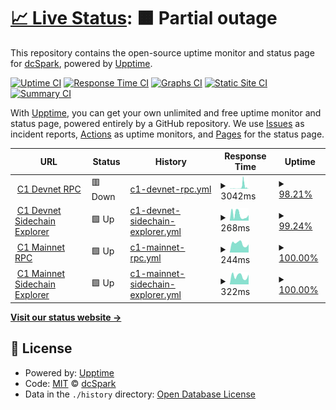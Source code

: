 # [📈 Live Status](https://dcSpark.github.io/uptime): <!--live status--> **🟧 Partial outage**

This repository contains the open-source uptime monitor and status page for [dcSpark](https://dcspark.io), powered by [Upptime](https://github.com/upptime/upptime).

[![Uptime CI](https://github.com/dcSpark/uptime/workflows/Uptime%20CI/badge.svg)](https://github.com/dcSpark/uptime/actions?query=workflow%3A%22Uptime+CI%22)
[![Response Time CI](https://github.com/dcSpark/uptime/workflows/Response%20Time%20CI/badge.svg)](https://github.com/dcSpark/uptime/actions?query=workflow%3A%22Response+Time+CI%22)
[![Graphs CI](https://github.com/dcSpark/uptime/workflows/Graphs%20CI/badge.svg)](https://github.com/dcSpark/uptime/actions?query=workflow%3A%22Graphs+CI%22)
[![Static Site CI](https://github.com/dcSpark/uptime/workflows/Static%20Site%20CI/badge.svg)](https://github.com/dcSpark/uptime/actions?query=workflow%3A%22Static+Site+CI%22)
[![Summary CI](https://github.com/dcSpark/uptime/workflows/Summary%20CI/badge.svg)](https://github.com/dcSpark/uptime/actions?query=workflow%3A%22Summary+CI%22)

With [Upptime](https://upptime.js.org), you can get your own unlimited and free uptime monitor and status page, powered entirely by a GitHub repository. We use [Issues](https://github.com/dcSpark/uptime/issues) as incident reports, [Actions](https://github.com/dcSpark/uptime/actions) as uptime monitors, and [Pages](https://dcSpark.github.io/uptime) for the status page.

<!--start: status pages-->
<!-- This summary is generated by Upptime (https://github.com/upptime/upptime) -->
<!-- Do not edit this manually, your changes will be overwritten -->
<!-- prettier-ignore -->
| URL | Status | History | Response Time | Uptime |
| --- | ------ | ------- | ------------- | ------ |
| <img alt="" src="https://favicons.githubusercontent.com/rpc-devnet-cardano-evm.c1.milkomeda.com" height="13"> [C1 Devnet RPC](https://rpc-devnet-cardano-evm.c1.milkomeda.com/liveness) | 🟥 Down | [c1-devnet-rpc.yml](https://github.com/dcSpark/uptime/commits/HEAD/history/c1-devnet-rpc.yml) | <details><summary><img alt="Response time graph" src="./graphs/c1-devnet-rpc/response-time-week.png" height="20"> 3042ms</summary><br><a href="https://dcSpark.github.io/uptime/history/c1-devnet-rpc"><img alt="Response time 1266" src="https://img.shields.io/endpoint?url=https%3A%2F%2Fraw.githubusercontent.com%2FdcSpark%2Fuptime%2FHEAD%2Fapi%2Fc1-devnet-rpc%2Fresponse-time.json"></a><br><a href="https://dcSpark.github.io/uptime/history/c1-devnet-rpc"><img alt="24-hour response time 4447" src="https://img.shields.io/endpoint?url=https%3A%2F%2Fraw.githubusercontent.com%2FdcSpark%2Fuptime%2FHEAD%2Fapi%2Fc1-devnet-rpc%2Fresponse-time-day.json"></a><br><a href="https://dcSpark.github.io/uptime/history/c1-devnet-rpc"><img alt="7-day response time 3042" src="https://img.shields.io/endpoint?url=https%3A%2F%2Fraw.githubusercontent.com%2FdcSpark%2Fuptime%2FHEAD%2Fapi%2Fc1-devnet-rpc%2Fresponse-time-week.json"></a><br><a href="https://dcSpark.github.io/uptime/history/c1-devnet-rpc"><img alt="30-day response time 1468" src="https://img.shields.io/endpoint?url=https%3A%2F%2Fraw.githubusercontent.com%2FdcSpark%2Fuptime%2FHEAD%2Fapi%2Fc1-devnet-rpc%2Fresponse-time-month.json"></a><br><a href="https://dcSpark.github.io/uptime/history/c1-devnet-rpc"><img alt="1-year response time 1266" src="https://img.shields.io/endpoint?url=https%3A%2F%2Fraw.githubusercontent.com%2FdcSpark%2Fuptime%2FHEAD%2Fapi%2Fc1-devnet-rpc%2Fresponse-time-year.json"></a></details> | <details><summary><a href="https://dcSpark.github.io/uptime/history/c1-devnet-rpc">98.21%</a></summary><a href="https://dcSpark.github.io/uptime/history/c1-devnet-rpc"><img alt="All-time uptime 99.63%" src="https://img.shields.io/endpoint?url=https%3A%2F%2Fraw.githubusercontent.com%2FdcSpark%2Fuptime%2FHEAD%2Fapi%2Fc1-devnet-rpc%2Fuptime.json"></a><br><a href="https://dcSpark.github.io/uptime/history/c1-devnet-rpc"><img alt="24-hour uptime 87.46%" src="https://img.shields.io/endpoint?url=https%3A%2F%2Fraw.githubusercontent.com%2FdcSpark%2Fuptime%2FHEAD%2Fapi%2Fc1-devnet-rpc%2Fuptime-day.json"></a><br><a href="https://dcSpark.github.io/uptime/history/c1-devnet-rpc"><img alt="7-day uptime 98.21%" src="https://img.shields.io/endpoint?url=https%3A%2F%2Fraw.githubusercontent.com%2FdcSpark%2Fuptime%2FHEAD%2Fapi%2Fc1-devnet-rpc%2Fuptime-week.json"></a><br><a href="https://dcSpark.github.io/uptime/history/c1-devnet-rpc"><img alt="30-day uptime 99.59%" src="https://img.shields.io/endpoint?url=https%3A%2F%2Fraw.githubusercontent.com%2FdcSpark%2Fuptime%2FHEAD%2Fapi%2Fc1-devnet-rpc%2Fuptime-month.json"></a><br><a href="https://dcSpark.github.io/uptime/history/c1-devnet-rpc"><img alt="1-year uptime 99.63%" src="https://img.shields.io/endpoint?url=https%3A%2F%2Fraw.githubusercontent.com%2FdcSpark%2Fuptime%2FHEAD%2Fapi%2Fc1-devnet-rpc%2Fuptime-year.json"></a></details>
| <img alt="" src="https://favicons.githubusercontent.com/explorer-devnet-cardano-evm.c1.milkomeda.com" height="13"> [C1 Devnet Sidechain Explorer](https://explorer-devnet-cardano-evm.c1.milkomeda.com) | 🟩 Up | [c1-devnet-sidechain-explorer.yml](https://github.com/dcSpark/uptime/commits/HEAD/history/c1-devnet-sidechain-explorer.yml) | <details><summary><img alt="Response time graph" src="./graphs/c1-devnet-sidechain-explorer/response-time-week.png" height="20"> 268ms</summary><br><a href="https://dcSpark.github.io/uptime/history/c1-devnet-sidechain-explorer"><img alt="Response time 299" src="https://img.shields.io/endpoint?url=https%3A%2F%2Fraw.githubusercontent.com%2FdcSpark%2Fuptime%2FHEAD%2Fapi%2Fc1-devnet-sidechain-explorer%2Fresponse-time.json"></a><br><a href="https://dcSpark.github.io/uptime/history/c1-devnet-sidechain-explorer"><img alt="24-hour response time 167" src="https://img.shields.io/endpoint?url=https%3A%2F%2Fraw.githubusercontent.com%2FdcSpark%2Fuptime%2FHEAD%2Fapi%2Fc1-devnet-sidechain-explorer%2Fresponse-time-day.json"></a><br><a href="https://dcSpark.github.io/uptime/history/c1-devnet-sidechain-explorer"><img alt="7-day response time 268" src="https://img.shields.io/endpoint?url=https%3A%2F%2Fraw.githubusercontent.com%2FdcSpark%2Fuptime%2FHEAD%2Fapi%2Fc1-devnet-sidechain-explorer%2Fresponse-time-week.json"></a><br><a href="https://dcSpark.github.io/uptime/history/c1-devnet-sidechain-explorer"><img alt="30-day response time 294" src="https://img.shields.io/endpoint?url=https%3A%2F%2Fraw.githubusercontent.com%2FdcSpark%2Fuptime%2FHEAD%2Fapi%2Fc1-devnet-sidechain-explorer%2Fresponse-time-month.json"></a><br><a href="https://dcSpark.github.io/uptime/history/c1-devnet-sidechain-explorer"><img alt="1-year response time 299" src="https://img.shields.io/endpoint?url=https%3A%2F%2Fraw.githubusercontent.com%2FdcSpark%2Fuptime%2FHEAD%2Fapi%2Fc1-devnet-sidechain-explorer%2Fresponse-time-year.json"></a></details> | <details><summary><a href="https://dcSpark.github.io/uptime/history/c1-devnet-sidechain-explorer">99.24%</a></summary><a href="https://dcSpark.github.io/uptime/history/c1-devnet-sidechain-explorer"><img alt="All-time uptime 99.84%" src="https://img.shields.io/endpoint?url=https%3A%2F%2Fraw.githubusercontent.com%2FdcSpark%2Fuptime%2FHEAD%2Fapi%2Fc1-devnet-sidechain-explorer%2Fuptime.json"></a><br><a href="https://dcSpark.github.io/uptime/history/c1-devnet-sidechain-explorer"><img alt="24-hour uptime 94.66%" src="https://img.shields.io/endpoint?url=https%3A%2F%2Fraw.githubusercontent.com%2FdcSpark%2Fuptime%2FHEAD%2Fapi%2Fc1-devnet-sidechain-explorer%2Fuptime-day.json"></a><br><a href="https://dcSpark.github.io/uptime/history/c1-devnet-sidechain-explorer"><img alt="7-day uptime 99.24%" src="https://img.shields.io/endpoint?url=https%3A%2F%2Fraw.githubusercontent.com%2FdcSpark%2Fuptime%2FHEAD%2Fapi%2Fc1-devnet-sidechain-explorer%2Fuptime-week.json"></a><br><a href="https://dcSpark.github.io/uptime/history/c1-devnet-sidechain-explorer"><img alt="30-day uptime 99.82%" src="https://img.shields.io/endpoint?url=https%3A%2F%2Fraw.githubusercontent.com%2FdcSpark%2Fuptime%2FHEAD%2Fapi%2Fc1-devnet-sidechain-explorer%2Fuptime-month.json"></a><br><a href="https://dcSpark.github.io/uptime/history/c1-devnet-sidechain-explorer"><img alt="1-year uptime 99.84%" src="https://img.shields.io/endpoint?url=https%3A%2F%2Fraw.githubusercontent.com%2FdcSpark%2Fuptime%2FHEAD%2Fapi%2Fc1-devnet-sidechain-explorer%2Fuptime-year.json"></a></details>
| <img alt="" src="https://favicons.githubusercontent.com/rpc-mainnet-cardano-evm.c1.milkomeda.com" height="13"> [C1 Mainnet RPC](https://rpc-mainnet-cardano-evm.c1.milkomeda.com/liveness) | 🟩 Up | [c1-mainnet-rpc.yml](https://github.com/dcSpark/uptime/commits/HEAD/history/c1-mainnet-rpc.yml) | <details><summary><img alt="Response time graph" src="./graphs/c1-mainnet-rpc/response-time-week.png" height="20"> 244ms</summary><br><a href="https://dcSpark.github.io/uptime/history/c1-mainnet-rpc"><img alt="Response time 228" src="https://img.shields.io/endpoint?url=https%3A%2F%2Fraw.githubusercontent.com%2FdcSpark%2Fuptime%2FHEAD%2Fapi%2Fc1-mainnet-rpc%2Fresponse-time.json"></a><br><a href="https://dcSpark.github.io/uptime/history/c1-mainnet-rpc"><img alt="24-hour response time 223" src="https://img.shields.io/endpoint?url=https%3A%2F%2Fraw.githubusercontent.com%2FdcSpark%2Fuptime%2FHEAD%2Fapi%2Fc1-mainnet-rpc%2Fresponse-time-day.json"></a><br><a href="https://dcSpark.github.io/uptime/history/c1-mainnet-rpc"><img alt="7-day response time 244" src="https://img.shields.io/endpoint?url=https%3A%2F%2Fraw.githubusercontent.com%2FdcSpark%2Fuptime%2FHEAD%2Fapi%2Fc1-mainnet-rpc%2Fresponse-time-week.json"></a><br><a href="https://dcSpark.github.io/uptime/history/c1-mainnet-rpc"><img alt="30-day response time 228" src="https://img.shields.io/endpoint?url=https%3A%2F%2Fraw.githubusercontent.com%2FdcSpark%2Fuptime%2FHEAD%2Fapi%2Fc1-mainnet-rpc%2Fresponse-time-month.json"></a><br><a href="https://dcSpark.github.io/uptime/history/c1-mainnet-rpc"><img alt="1-year response time 228" src="https://img.shields.io/endpoint?url=https%3A%2F%2Fraw.githubusercontent.com%2FdcSpark%2Fuptime%2FHEAD%2Fapi%2Fc1-mainnet-rpc%2Fresponse-time-year.json"></a></details> | <details><summary><a href="https://dcSpark.github.io/uptime/history/c1-mainnet-rpc">100.00%</a></summary><a href="https://dcSpark.github.io/uptime/history/c1-mainnet-rpc"><img alt="All-time uptime 100.00%" src="https://img.shields.io/endpoint?url=https%3A%2F%2Fraw.githubusercontent.com%2FdcSpark%2Fuptime%2FHEAD%2Fapi%2Fc1-mainnet-rpc%2Fuptime.json"></a><br><a href="https://dcSpark.github.io/uptime/history/c1-mainnet-rpc"><img alt="24-hour uptime 100.00%" src="https://img.shields.io/endpoint?url=https%3A%2F%2Fraw.githubusercontent.com%2FdcSpark%2Fuptime%2FHEAD%2Fapi%2Fc1-mainnet-rpc%2Fuptime-day.json"></a><br><a href="https://dcSpark.github.io/uptime/history/c1-mainnet-rpc"><img alt="7-day uptime 100.00%" src="https://img.shields.io/endpoint?url=https%3A%2F%2Fraw.githubusercontent.com%2FdcSpark%2Fuptime%2FHEAD%2Fapi%2Fc1-mainnet-rpc%2Fuptime-week.json"></a><br><a href="https://dcSpark.github.io/uptime/history/c1-mainnet-rpc"><img alt="30-day uptime 100.00%" src="https://img.shields.io/endpoint?url=https%3A%2F%2Fraw.githubusercontent.com%2FdcSpark%2Fuptime%2FHEAD%2Fapi%2Fc1-mainnet-rpc%2Fuptime-month.json"></a><br><a href="https://dcSpark.github.io/uptime/history/c1-mainnet-rpc"><img alt="1-year uptime 100.00%" src="https://img.shields.io/endpoint?url=https%3A%2F%2Fraw.githubusercontent.com%2FdcSpark%2Fuptime%2FHEAD%2Fapi%2Fc1-mainnet-rpc%2Fuptime-year.json"></a></details>
| <img alt="" src="https://favicons.githubusercontent.com/explorer-mainnet-cardano-evm.c1.milkomeda.com" height="13"> [C1 Mainnet Sidechain Explorer](https://explorer-mainnet-cardano-evm.c1.milkomeda.com) | 🟩 Up | [c1-mainnet-sidechain-explorer.yml](https://github.com/dcSpark/uptime/commits/HEAD/history/c1-mainnet-sidechain-explorer.yml) | <details><summary><img alt="Response time graph" src="./graphs/c1-mainnet-sidechain-explorer/response-time-week.png" height="20"> 322ms</summary><br><a href="https://dcSpark.github.io/uptime/history/c1-mainnet-sidechain-explorer"><img alt="Response time 298" src="https://img.shields.io/endpoint?url=https%3A%2F%2Fraw.githubusercontent.com%2FdcSpark%2Fuptime%2FHEAD%2Fapi%2Fc1-mainnet-sidechain-explorer%2Fresponse-time.json"></a><br><a href="https://dcSpark.github.io/uptime/history/c1-mainnet-sidechain-explorer"><img alt="24-hour response time 382" src="https://img.shields.io/endpoint?url=https%3A%2F%2Fraw.githubusercontent.com%2FdcSpark%2Fuptime%2FHEAD%2Fapi%2Fc1-mainnet-sidechain-explorer%2Fresponse-time-day.json"></a><br><a href="https://dcSpark.github.io/uptime/history/c1-mainnet-sidechain-explorer"><img alt="7-day response time 322" src="https://img.shields.io/endpoint?url=https%3A%2F%2Fraw.githubusercontent.com%2FdcSpark%2Fuptime%2FHEAD%2Fapi%2Fc1-mainnet-sidechain-explorer%2Fresponse-time-week.json"></a><br><a href="https://dcSpark.github.io/uptime/history/c1-mainnet-sidechain-explorer"><img alt="30-day response time 305" src="https://img.shields.io/endpoint?url=https%3A%2F%2Fraw.githubusercontent.com%2FdcSpark%2Fuptime%2FHEAD%2Fapi%2Fc1-mainnet-sidechain-explorer%2Fresponse-time-month.json"></a><br><a href="https://dcSpark.github.io/uptime/history/c1-mainnet-sidechain-explorer"><img alt="1-year response time 298" src="https://img.shields.io/endpoint?url=https%3A%2F%2Fraw.githubusercontent.com%2FdcSpark%2Fuptime%2FHEAD%2Fapi%2Fc1-mainnet-sidechain-explorer%2Fresponse-time-year.json"></a></details> | <details><summary><a href="https://dcSpark.github.io/uptime/history/c1-mainnet-sidechain-explorer">100.00%</a></summary><a href="https://dcSpark.github.io/uptime/history/c1-mainnet-sidechain-explorer"><img alt="All-time uptime 100.00%" src="https://img.shields.io/endpoint?url=https%3A%2F%2Fraw.githubusercontent.com%2FdcSpark%2Fuptime%2FHEAD%2Fapi%2Fc1-mainnet-sidechain-explorer%2Fuptime.json"></a><br><a href="https://dcSpark.github.io/uptime/history/c1-mainnet-sidechain-explorer"><img alt="24-hour uptime 100.00%" src="https://img.shields.io/endpoint?url=https%3A%2F%2Fraw.githubusercontent.com%2FdcSpark%2Fuptime%2FHEAD%2Fapi%2Fc1-mainnet-sidechain-explorer%2Fuptime-day.json"></a><br><a href="https://dcSpark.github.io/uptime/history/c1-mainnet-sidechain-explorer"><img alt="7-day uptime 100.00%" src="https://img.shields.io/endpoint?url=https%3A%2F%2Fraw.githubusercontent.com%2FdcSpark%2Fuptime%2FHEAD%2Fapi%2Fc1-mainnet-sidechain-explorer%2Fuptime-week.json"></a><br><a href="https://dcSpark.github.io/uptime/history/c1-mainnet-sidechain-explorer"><img alt="30-day uptime 100.00%" src="https://img.shields.io/endpoint?url=https%3A%2F%2Fraw.githubusercontent.com%2FdcSpark%2Fuptime%2FHEAD%2Fapi%2Fc1-mainnet-sidechain-explorer%2Fuptime-month.json"></a><br><a href="https://dcSpark.github.io/uptime/history/c1-mainnet-sidechain-explorer"><img alt="1-year uptime 100.00%" src="https://img.shields.io/endpoint?url=https%3A%2F%2Fraw.githubusercontent.com%2FdcSpark%2Fuptime%2FHEAD%2Fapi%2Fc1-mainnet-sidechain-explorer%2Fuptime-year.json"></a></details>

<!--end: status pages-->

[**Visit our status website →**](https://dcSpark.github.io/uptime)

## 📄 License

- Powered by: [Upptime](https://github.com/upptime/upptime)
- Code: [MIT](./LICENSE) © [dcSpark](https://dcspark.io)
- Data in the `./history` directory: [Open Database License](https://opendatacommons.org/licenses/odbl/1-0/)
